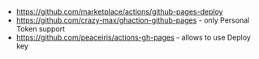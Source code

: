 - https://github.com/marketplace/actions/github-pages-deploy
- https://github.com/crazy-max/ghaction-github-pages - only Personal Token support
- https://github.com/peaceiris/actions-gh-pages - allows to use Deploy key
